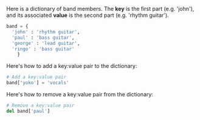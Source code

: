Here is a dictionary of band members. The **key** is the first part (e.g. 'john'), and its associated **value** is the second part (e.g. 'rhythm guitar').

```python
band = {
  'john' : 'rhythm guitar',
  'paul' : 'bass guitar',
  'george' : 'lead guitar',
  'ringo' : 'bass guitar'
	}
```

Here's how to add a key:value pair to the dictionary:

```python
# Add a key:value pair
band['yoko'] = 'vocals'
```

Here's how to remove a key:value pair from the dictionary:

```python
# Remove a key:value pair
del band['paul']
```
